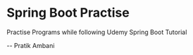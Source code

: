 # Spring Boot Practise

Practise Programs while following Udemy Spring Boot Tutorial

-- Pratik Ambani


